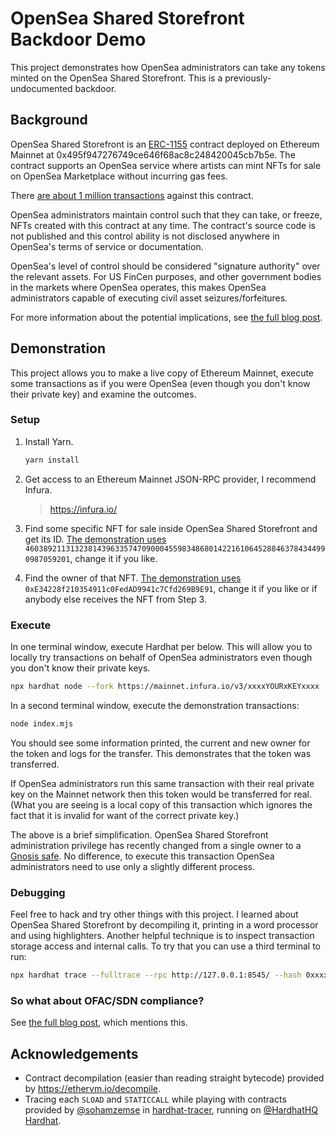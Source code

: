 # OpenSea Shared Storefront Backdoor Demo

This project demonstrates how OpenSea administrators can take any tokens minted on the OpenSea Shared Storefront. This is a previously-undocumented backdoor.

## Background

OpenSea Shared Storefront is an [ERC-1155](https://eips.ethereum.org/EIPS/eip-1155) contract deployed on Ethereum Mainnet at 0x495f947276749ce646f68ac8c248420045cb7b5e. The contract supports an OpenSea service where artists can mint NFTs for sale on OpenSea Marketplace without incurring gas fees. 

There [are about 1 million transactions](https://etherscan.io/txs?a=0x495f947276749ce646f68ac8c248420045cb7b5e) against this contract.

OpenSea administrators maintain control such that they can take, or freeze, NFTs created with this contract at any time. The contract's source code is not published and this control ability is not disclosed anywhere in OpenSea's terms of service or documentation.

OpenSea's level of control should be considered "signature authority" over the relevant assets. For US FinCen purposes, and other government bodies in the markets where OpenSea operates, this makes OpenSea administrators capable of executing civil asset seizures/forfeitures.

For more information about the potential implications, see [the full blog post](https://blog.phor.net/2022/11/04/Does-OpenSea-Shared-Storefront-have-a-backdoor.html).

## Demonstration

This project allows you to make a live copy of Ethereum Mainnet, execute some transactions as if you were OpenSea (even though you don't know their private key) and examine the outcomes.

### Setup

1. Install Yarn.
   ```sh
   yarn install
   ```

2. Get access to an Ethereum Mainnet JSON-RPC provider, I recommend Infura.

   > https://infura.io/

3. Find some specific NFT for sale inside OpenSea Shared Storefront and get its ID. [The demonstration uses](./index.mjs) `46038921131323814396335747090004559834868014221610645288463784344990987059201`, change it if you like.

4. Find the owner of that NFT. [The demonstration uses](./index.mjs)  `0xE34228f210354911c0FedAD9941c7Cfd269B9E91`, change it if you like or if anybody else receives the NFT from Step 3.

### Execute

In one terminal window, execute Hardhat per below. This will allow you to locally try transactions on behalf of OpenSea administrators even though you don't know their private keys.

```sh
npx hardhat node --fork https://mainnet.infura.io/v3/xxxxYOURxKEYxxxx
```

In a second terminal window, execute the demonstration transactions:

```sh
node index.mjs
```

You should see some information printed, the current and new owner for the token and logs for the transfer. This demonstrates that the token was transferred.

If OpenSea administrators run this same transaction with their real private key on the Mainnet network then this token would be transferred for real. (What you are seeing is a local copy of this transaction which ignores the fact that it is invalid for want of the correct private key.)

The above is a brief simplification. OpenSea Shared Storefront administration privilege has recently changed from a single owner to a [Gnosis safe](https://gnosis.io/safe/). No difference, to execute this transaction OpenSea administrators need to use only a slightly different process.

### Debugging

Feel free to hack and try other things with this project. I learned about OpenSea Shared Storefront by decompiling it, printing in a word processor and using highlighters. Another helpful technique is to inspect transaction storage access and internal calls. To try that you can use a third terminal to run:

```sh
npx hardhat trace --fulltrace --rpc http://127.0.0.1:8545/ --hash 0xxxxxYOURxTRANSACTIONxHASHxxxx 
```

### So what about OFAC/SDN compliance?

See [the full blog post](https://blog.phor.net/2022/11/04/Does-OpenSea-Shared-Storefront-have-a-backdoor.html), which mentions this.

## Acknowledgements

- Contract decompilation (easier than reading straight bytecode) provided by https://ethervm.io/decompile.
- Tracing each `SLOAD` and `STATICCALL` while playing with contracts provided by [@sohamzemse](https://twitter.com/sohamzemse) in [hardhat-tracer](https://github.com/zemse/hardhat-tracer), running on [@HardhatHQ](https://twitter.com/HardhatHQ) [Hardhat](https://hardhat.org/).
